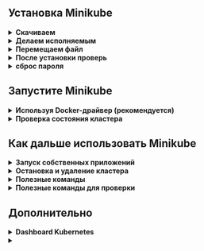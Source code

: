 ## Установка Minikube
<details>
  <summary><strong>Скачиваем</strong></summary>

    curl -Lo minikube https://storage.googleapis.com/minikube/releases/latest/minikube-linux-amd64
</details>
<details>
  <summary><strong>Делаем исполняемым</strong></summary>

    chmod +x minikube
</details>
<details>
  <summary><strong>Перемещаем файл</strong></summary>

    sudo mv minikube /usr/local/bin/
</details>
<details>
  <summary><strong>После установки проверь</strong></summary>

    which minikube
    Должно вернуть: /usr/local/bin/minikube
    minikube version
</details>
<details>
  <summary><strong>сброс пароля</strong></summary>

    passwd
</details>

## Запустите Minikube 
<details>
  <summary><strong>Используя Docker-драйвер (рекомендуется) </strong></summary>

    minikube start --driver=docker
    💡 Предупреждение:
    ❗ /usr/local/bin/kubectl is version 1.29.2, which may have incompatibilities with Kubernetes 1.33.1.
    ▪ Want kubectl v1.33.1? Try 'minikube kubectl -- get pods -A'

    Это важное замечание:
    Версия установленного у тебя kubectl (v1.29 ) немного младше версии Kubernetes в кластере (v1.33 ).
    В большинстве случаев это не критично, но если ты хочешь использовать совместимую версию kubectl , 
    используй команду:
        minikube kubectl -- get pods -A
    Либо установи более свежий kubectl отдельно, чтобы он соответствовал версии кластера. 

</details>

<details>
  <summary><strong>Проверка состояния кластера</strong></summary>

    kubectl get nodes
    Ожидаемый вывод:
        NAME       STATUS   ROLES           AGE   VERSION
        minikube   Ready    control-plane   XXs   v1.33.1

    И проверь системные поды:
    kubectl get pods -A

    Должны быть такие компоненты:
    kube-system → coredns, etcd, kube-apiserver, kube-controller-manager, kube-proxy, kube-scheduler
    kube-node-lease → информация о доступности нод
    default → storage-provisioner
     
</details>

## Как дальше использовать Minikube
<details>
  <summary><strong>Запуск собственных приложений</strong></summary>

  - **Например, запусти простое демо-приложение:**

        kubectl create deployment hello-minikube --image=k8s.gcr.io/echoserver:1.4

  - **И открой его во внешнем доступе:**

        kubectl expose deployment hello-minikube --type=NodePort --port=8080


  - **Посмотри URL:**

        minikube service hello-minikube --url

  - **Или просто открой в браузере:**

        minikube service hello-minikube

</details>
<details>
  <summary><strong>Остановка и удаление кластера</strong></summary>

  - **Если нужно остановить кластер:**

        minikube stop

  - **Если нужно полностью удалить кластер:**

        minikube delete

</details>

<details>
  <summary><strong>Полезные команды</strong></summary>

  - **Показывает текущее состояние кластера**

        minikube status
	
  - **Информация о кластере**

        kubectl cluster-info
	
  - **Показать все ресурсы**

        kubectl get all --all-namespaces
	
  - **Открыть веб-интерфейс Kubernetes**

        minikube dashboard
	
  - **Показать IP-адрес Minikube**

        minikube ip

</details>

<details>
  <summary><strong>Полезные команды для проверки </strong></summary>

  - **Посмотреть все namespaces**

        kubectl get namespaces

  - **Посмотреть все ресурсы во всех namespaces**

        kubectl get all --all-namespaces

  - **Посмотреть объекты Lease в kube-node-lease**
  - 
        kubectl get leases -n kube-node-lease

  - **Посмотреть поды в default (если есть)**

        kubectl get pods -n default
</details>

## Дополнительно

<details>
  <summary><strong>Dashboard Kubernetes</strong></summary>

 - **Запустите панель управления**   

        minikube dashboard
        Она автоматически откроет браузер с веб-интерфейсом
        http://127.0.0.1:37913/api/v1/namespaces/kubernetes-dashboard/services/http:kubernetes-dashboard:/proxy/
 - **получить URL**    

        minikube dashboard --url

</details>


<details>
  <summary><strong></strong></summary>
</details>



 
 
 

